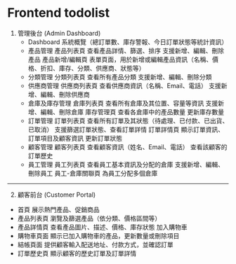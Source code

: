 # Frontend todolist

1. 管理後台 (Admin Dashboard)
   - Dashboard
     系統概覽（總訂單數、庫存警報、今日訂單狀態等統計資訊）
   - 產品管理
     產品列表頁
     查看產品詳情、篩選、排序
     支援新增、編輯、刪除產品
     產品新增/編輯頁
     表單頁面，用於新增或編輯產品資訊（名稱、價格、折扣、庫存、分類、供應商、狀態等）
   - 分類管理
     分類列表頁
     查看所有產品分類
     支援新增、編輯、刪除分類
   - 供應商管理
     供應商列表頁
     查看供應商資訊（名稱、Email、電話）
     支援新增、編輯、刪除供應商
   - 倉庫及庫存管理
     倉庫列表頁
     查看所有倉庫及其位置、容量等資訊
     支援新增、編輯、刪除倉庫
     庫存管理頁
     查看各倉庫中的產品數量
     更新庫存數量
   - 訂單管理
     訂單列表頁
     查看所有訂單及其狀態（待處理、已付款、已出貨、已取消）
     支援篩選訂單狀態、查看訂單詳情
     訂單詳情頁
     顯示訂單資訊、訂單項目及顧客資訊
     更新訂單狀態
   - 顧客管理
     顧客列表頁
     查看顧客資訊（姓名、Email、電話）
     查看該顧客的訂單歷史
   - 員工管理
     員工列表頁
     查看員工基本資訊及分配的倉庫
     支援新增、編輯、刪除員工
     員工-倉庫關聯頁
     為員工分配多個倉庫

---

2. 顧客前台 (Customer Portal)

- 首頁
  展示熱門產品、促銷商品
- 產品列表頁
  瀏覽及篩選產品（依分類、價格區間等）
- 產品詳情頁
  查看產品圖片、描述、價格、庫存狀態
  加入購物車
- 購物車頁面
  顯示已加入購物車的產品，更新數量或刪除項目
- 結帳頁面
  提供顧客輸入配送地址、付款方式，並確認訂單
- 訂單歷史頁
  顯示顧客的歷史訂單及訂單詳情
